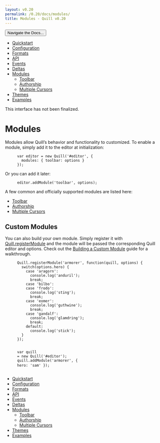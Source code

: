 ```yaml
---
layout: v0.20
permalink: /0.20/docs/modules/
title: Modules - Quill v0.20
---
```

<div class="container">
  <div id="sidebar-dropdown">
    <div class="btn-group">
      <button class="btn btn-default dropdown-toggle" data-toggle="dropdown"
      type="button">Navigate the Docs... <span class="caret"></span></button>
      <ul class="dropdown-menu" role="menu">
        <li>
          <a href="/0.20/docs/quickstart/">Quickstart</a>
        </li>
        <li>
          <a href="/0.20/docs/configuration/">Configuration</a>
        </li>
        <li>
          <a href="/0.20/docs/formats/">Formats</a>
        </li>
        <li>
          <a href="/0.20/docs/api/">API</a>
        </li>
        <li>
          <a href="/0.20/docs/events/">Events</a>
        </li>
        <li>
          <a href="/0.20/docs/deltas/">Deltas</a>
        </li>
        <li class="active">
          <a href="/0.20/docs/modules/">Modules</a>
          <ul>
            <li>
              <a href="/0.20/docs/modules/toolbar/">Toolbar</a>
            </li>
            <li>
              <a href="/0.20/docs/modules/authorship/">Authorship</a>
            </li>
            <li>
              <a href="/0.20/docs/modules/multi-cursors/">Multiple Cursors</a>
            </li>
          </ul>
        </li>
        <li>
          <a href="/0.20/docs/themes/">Themes</a>
        </li>
        <li>
          <a href="/0.20/examples/">Examples</a>
        </li>
      </ul>
    </div>
  </div>
  <div class="row">
    <div class="col-sm-9" id="docs-container">
      <div class="alert alert-warning">
        This interface has not been finalized.
      </div>
      <h1 id="modules">Modules</h1>
      <p>Modules allow Quill’s behavior and functionality to customized. To
      enable a module, simply add it to the editor at initialization:</p>
      <figure class="highlight">
        <pre>
<code class="language-javascript" data-lang="javascript"><span class=
"kd">var</span> <span class="nx">editor</span> <span class=
"o">=</span> <span class="k">new</span> <span class=
"nx">Quill</span><span class="p">(</span><span class=
"s1">'#editor'</span><span class="p">,</span> <span class="p">{</span>
  <span class="na">modules</span><span class="p">:</span> <span class=
"p">{</span> <span class="na">toolbar</span><span class=
"p">:</span> <span class="nx">options</span> <span class="p">}</span>
<span class="p">});</span></code>
</pre>
      </figure>
      <p>Or you can add it later:</p>
      <figure class="highlight">
        <pre>
<code class="language-javascript" data-lang="javascript"><span class=
"nx">editor</span><span class="p">.</span><span class=
"nx">addModule</span><span class="p">(</span><span class=
"s1">'toolbar'</span><span class="p">,</span> <span class=
"nx">options</span><span class="p">);</span></code>
</pre>
      </figure>
      <p>A few common and officially supported modules are listed here:</p>
      <ul>
        <li>
          <a href="/0.20/docs/modules/toolbar/">Toolbar</a>
        </li>
        <li>
          <a href="/0.20/docs/modules/authorship/">Authorship</a>
        </li>
        <li>
          <a href="/0.20/docs/modules/multi-cursors/">Multiple Cursors</a>
        </li>
      </ul>
      <h2 id="custom-modules">Custom Modules</h2>
      <p>You can also build your own module. Simply register it with <a href=
      "/0.20/docs/api/">Quill.registerModule</a> and the module will be passed
      the corresponding Quill editor and options. Check out the <a href=
      "/blog/building-a-custom-module/">Building a Custom Module</a> guide for
      a walkthrough.</p>
      <figure class="highlight">
        <pre>
<code class="language-javascript" data-lang="javascript"><span class=
"nx">Quill</span><span class="p">.</span><span class=
"nx">registerModule</span><span class="p">(</span><span class=
"s1">'armorer'</span><span class="p">,</span> <span class=
"kd">function</span><span class="p">(</span><span class=
"nx">quill</span><span class="p">,</span> <span class=
"nx">options</span><span class="p">)</span> <span class="p">{</span>
  <span class="k">switch</span><span class="p">(</span><span class=
"nx">options</span><span class="p">.</span><span class=
"nx">hero</span><span class="p">)</span> <span class="p">{</span>
    <span class="k">case</span> <span class="s1">'aragorn'</span><span class=
"err">:</span>
      <span class="nx">console</span><span class="p">.</span><span class=
"nx">log</span><span class="p">(</span><span class=
"s1">'anduril'</span><span class="p">);</span>
      <span class="k">break</span><span class="p">;</span>
    <span class="k">case</span> <span class="s1">'bilbo'</span><span class=
"err">:</span>
    <span class="k">case</span> <span class="s1">'frodo'</span><span class=
"err">:</span>
      <span class="nx">console</span><span class="p">.</span><span class=
"nx">log</span><span class="p">(</span><span class=
"s1">'sting'</span><span class="p">);</span>
      <span class="k">break</span><span class="p">;</span>
    <span class="k">case</span> <span class="s1">'eomer'</span><span class=
"err">:</span>
      <span class="nx">console</span><span class="p">.</span><span class=
"nx">log</span><span class="p">(</span><span class=
"s1">'guthwine'</span><span class="p">);</span>
      <span class="k">break</span><span class="p">;</span>
    <span class="k">case</span> <span class="s1">'gandalf'</span><span class=
"err">:</span>
      <span class="nx">console</span><span class="p">.</span><span class=
"nx">log</span><span class="p">(</span><span class=
"s1">'glamdring'</span><span class="p">);</span>
      <span class="k">break</span><span class="p">;</span>
    <span class="nl">default</span><span class="p">:</span>
      <span class="nx">console</span><span class="p">.</span><span class=
"nx">log</span><span class="p">(</span><span class=
"s1">'stick'</span><span class="p">);</span>
  <span class="p">}</span>
<span class="p">});</span>

<span class="kd">var</span> <span class="nx">quill</span> <span class=
"o">=</span> <span class="k">new</span> <span class=
"nx">Quill</span><span class="p">(</span><span class=
"s1">'#editor'</span><span class="p">);</span>
<span class="nx">quill</span><span class="p">.</span><span class=
"nx">addModule</span><span class="p">(</span><span class=
"s1">'armorer'</span><span class="p">,</span> <span class="p">{</span>
  <span class="na">hero</span><span class="p">:</span> <span class=
"s1">'sam'</span>
<span class="p">});</span></code>
</pre>
      </figure>
    </div>
    <div class="col-sm-3" id="sidebar-container">
      <div class="sidebar-nav" data-offset-top="40" data-spy="affix">
        <ul class="nav">
          <li>
            <a href="/0.20/docs/quickstart/">Quickstart</a>
          </li>
          <li>
            <a href="/0.20/docs/configuration/">Configuration</a>
          </li>
          <li>
            <a href="/0.20/docs/formats/">Formats</a>
          </li>
          <li>
            <a href="/0.20/docs/api/">API</a>
          </li>
          <li>
            <a href="/0.20/docs/events/">Events</a>
          </li>
          <li>
            <a href="/0.20/docs/deltas/">Deltas</a>
          </li>
          <li class="active">
            <a href="/0.20/docs/modules/">Modules</a>
            <ul class="nav">
              <li>
                <a href="/0.20/docs/modules/toolbar/">Toolbar</a>
              </li>
              <li>
                <a href="/0.20/docs/modules/authorship/">Authorship</a>
              </li>
              <li>
                <a href="/0.20/docs/modules/multi-cursors/">Multiple
                Cursors</a>
              </li>
            </ul>
          </li>
          <li>
            <a href="/0.20/docs/themes/">Themes</a>
          </li>
          <li>
            <a href="/0.20/examples/">Examples</a>
          </li>
        </ul>
      </div>
    </div>
  </div>
</div>
<script src="//ajax.googleapis.com/ajax/libs/jquery/1.11.0/jquery.min.js"></script>
<script src="//netdna.bootstrapcdn.com/bootstrap/3.3.4/js/bootstrap.min.js"></script>